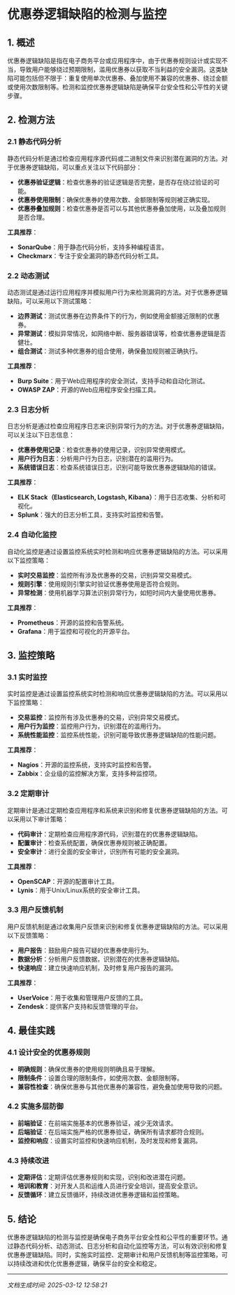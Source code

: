 # 优惠券逻辑缺陷的检测与监控

## 1. 概述

优惠券逻辑缺陷是指在电子商务平台或应用程序中，由于优惠券规则设计或实现不当，导致用户能够绕过预期限制，滥用优惠券以获取不当利益的安全漏洞。这类缺陷可能包括但不限于：重复使用单次优惠券、叠加使用不兼容的优惠券、绕过金额或使用次数限制等。检测和监控优惠券逻辑缺陷是确保平台安全性和公平性的关键步骤。

## 2. 检测方法

### 2.1 静态代码分析

静态代码分析是通过检查应用程序源代码或二进制文件来识别潜在漏洞的方法。对于优惠券逻辑缺陷，可以重点关注以下代码部分：

- **优惠券验证逻辑**：检查优惠券的验证逻辑是否完整，是否存在绕过验证的可能。
- **优惠券使用限制**：确保优惠券的使用次数、金额限制等规则被正确实现。
- **优惠券叠加规则**：检查优惠券是否可以与其他优惠券叠加使用，以及叠加规则是否合理。

**工具推荐**：
- **SonarQube**：用于静态代码分析，支持多种编程语言。
- **Checkmarx**：专注于安全漏洞的静态代码分析工具。

### 2.2 动态测试

动态测试是通过运行应用程序并模拟用户行为来检测漏洞的方法。对于优惠券逻辑缺陷，可以采用以下测试策略：

- **边界测试**：测试优惠券在边界条件下的行为，例如使用金额接近限制的优惠券。
- **异常测试**：模拟异常情况，如网络中断、服务器错误等，检查优惠券逻辑是否健壮。
- **组合测试**：测试多种优惠券的组合使用，确保叠加规则被正确执行。

**工具推荐**：
- **Burp Suite**：用于Web应用程序的安全测试，支持手动和自动化测试。
- **OWASP ZAP**：开源的Web应用程序安全扫描工具。

### 2.3 日志分析

日志分析是通过检查应用程序日志来识别异常行为的方法。对于优惠券逻辑缺陷，可以关注以下日志信息：

- **优惠券使用记录**：检查优惠券的使用记录，识别异常使用模式。
- **用户行为日志**：分析用户行为日志，识别潜在的滥用行为。
- **系统错误日志**：检查系统错误日志，识别可能导致优惠券逻辑缺陷的错误。

**工具推荐**：
- **ELK Stack（Elasticsearch, Logstash, Kibana）**：用于日志收集、分析和可视化。
- **Splunk**：强大的日志分析工具，支持实时监控和告警。

### 2.4 自动化监控

自动化监控是通过设置监控系统实时检测和响应优惠券逻辑缺陷的方法。可以采用以下监控策略：

- **实时交易监控**：监控所有涉及优惠券的交易，识别异常交易模式。
- **规则引擎**：使用规则引擎实时验证优惠券使用是否符合规则。
- **异常检测**：使用机器学习算法识别异常行为，如短时间内大量使用优惠券。

**工具推荐**：
- **Prometheus**：开源的监控和告警系统。
- **Grafana**：用于监控和可视化的开源平台。

## 3. 监控策略

### 3.1 实时监控

实时监控是通过设置监控系统实时检测和响应优惠券逻辑缺陷的方法。可以采用以下监控策略：

- **交易监控**：监控所有涉及优惠券的交易，识别异常交易模式。
- **用户行为监控**：监控用户行为，识别潜在的滥用行为。
- **系统性能监控**：监控系统性能，识别可能导致优惠券逻辑缺陷的性能问题。

**工具推荐**：
- **Nagios**：开源的监控系统，支持实时监控和告警。
- **Zabbix**：企业级的监控解决方案，支持多种监控项。

### 3.2 定期审计

定期审计是通过定期检查应用程序和系统来识别和修复优惠券逻辑缺陷的方法。可以采用以下审计策略：

- **代码审计**：定期检查应用程序源代码，识别潜在的优惠券逻辑缺陷。
- **配置审计**：检查系统配置，确保优惠券规则被正确配置。
- **安全审计**：进行全面的安全审计，识别所有可能的安全漏洞。

**工具推荐**：
- **OpenSCAP**：开源的配置审计工具。
- **Lynis**：用于Unix/Linux系统的安全审计工具。

### 3.3 用户反馈机制

用户反馈机制是通过收集用户反馈来识别和修复优惠券逻辑缺陷的方法。可以采用以下反馈策略：

- **用户报告**：鼓励用户报告可疑的优惠券使用行为。
- **数据分析**：分析用户反馈数据，识别潜在的优惠券逻辑缺陷。
- **快速响应**：建立快速响应机制，及时修复用户报告的漏洞。

**工具推荐**：
- **UserVoice**：用于收集和管理用户反馈的工具。
- **Zendesk**：提供客户支持和反馈管理的平台。

## 4. 最佳实践

### 4.1 设计安全的优惠券规则

- **明确规则**：确保优惠券的使用规则明确且易于理解。
- **限制条件**：设置合理的限制条件，如使用次数、金额限制等。
- **兼容性检查**：确保优惠券与其他优惠券的兼容性，避免叠加使用导致的问题。

### 4.2 实施多层防御

- **前端验证**：在前端实施基本的优惠券验证，减少无效请求。
- **后端验证**：在后端实施严格的优惠券验证，确保所有请求都符合规则。
- **监控和响应**：设置实时监控和快速响应机制，及时发现和修复漏洞。

### 4.3 持续改进

- **定期评估**：定期评估优惠券规则和实现，识别和改进潜在问题。
- **培训和教育**：对开发人员和运维人员进行安全培训，提高安全意识。
- **反馈循环**：建立反馈循环，持续改进优惠券逻辑和监控策略。

## 5. 结论

优惠券逻辑缺陷的检测与监控是确保电子商务平台安全性和公平性的重要环节。通过静态代码分析、动态测试、日志分析和自动化监控等方法，可以有效识别和修复优惠券逻辑缺陷。同时，实施实时监控、定期审计和用户反馈机制等监控策略，可以持续改进和优化优惠券逻辑，确保平台的安全和稳定。

---

*文档生成时间: 2025-03-12 12:58:21*
